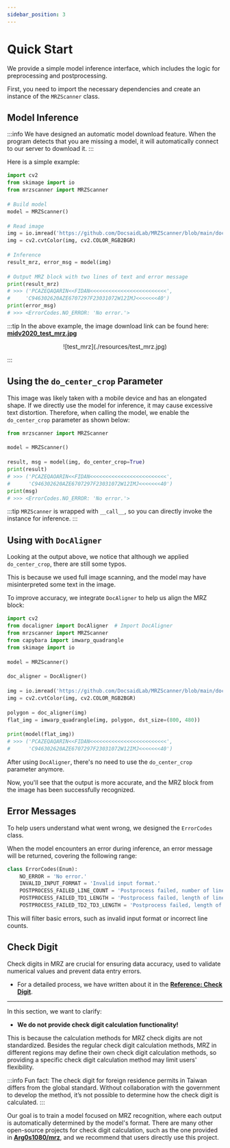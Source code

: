 ```yaml
---
sidebar_position: 3
---
```


# Quick Start

We provide a simple model inference interface, which includes the logic for preprocessing and postprocessing.

First, you need to import the necessary dependencies and create an instance of the `MRZScanner` class.

## Model Inference

:::info
We have designed an automatic model download feature. When the program detects that you are missing a model, it will automatically connect to our server to download it.
:::

Here is a simple example:

```python
import cv2
from skimage import io
from mrzscanner import MRZScanner

# Build model
model = MRZScanner()

# Read image
img = io.imread('https://github.com/DocsaidLab/MRZScanner/blob/main/docs/test_mrz.jpg?raw=true')
img = cv2.cvtColor(img, cv2.COLOR_RGB2BGR)

# Inference
result_mrz, error_msg = model(img)

# Output MRZ block with two lines of text and error message
print(result_mrz)
# >>> ('PCAZEQAQARIN<<FIDAN<<<<<<<<<<<<<<<<<<<<<<<<<',
#     'C946302620AZE6707297F23031072W12IMJ<<<<<<<40')
print(error_msg)
# >>> <ErrorCodes.NO_ERROR: 'No error.'>
```

:::tip
In the above example, the image download link can be found here: [**midv2020_test_mrz.jpg**](https://github.com/DocsaidLab/MRZScanner/blob/main/docs/test_mrz.jpg)

<div align="center" >
<figure style={{width: "30%"}}>
![test_mrz](./resources/test_mrz.jpg)
</figure>
</div>
:::

## Using the `do_center_crop` Parameter

This image was likely taken with a mobile device and has an elongated shape. If we directly use the model for inference, it may cause excessive text distortion. Therefore, when calling the model, we enable the `do_center_crop` parameter as shown below:

```python
from mrzscanner import MRZScanner

model = MRZScanner()

result, msg = model(img, do_center_crop=True)
print(result)
# >>> ('PCAZEQAOARIN<<FIDAN<<<<<<<<<<<<<<<<<<<<<<<<<',
#      'C946302620AZE6707297F23031072W12IMJ<<<<<<<40')
print(msg)
# >>> <ErrorCodes.NO_ERROR: 'No error.'>
```

:::tip
`MRZScanner` is wrapped with `__call__`, so you can directly invoke the instance for inference.
:::

## Using with `DocAligner`

Looking at the output above, we notice that although we applied `do_center_crop`, there are still some typos.

This is because we used full image scanning, and the model may have misinterpreted some text in the image.

To improve accuracy, we integrate `DocAligner` to help us align the MRZ block:

```python
import cv2
from docaligner import DocAligner  # Import DocAligner
from mrzscanner import MRZScanner
from capybara import imwarp_quadrangle
from skimage import io

model = MRZScanner()

doc_aligner = DocAligner()

img = io.imread('https://github.com/DocsaidLab/MRZScanner/blob/main/docs/test_mrz.jpg?raw=true')
img = cv2.cvtColor(img, cv2.COLOR_RGB2BGR)

polygon = doc_aligner(img)
flat_img = imwarp_quadrangle(img, polygon, dst_size=(800, 480))

print(model(flat_img))
# >>> ('PCAZEQAQARIN<<FIDAN<<<<<<<<<<<<<<<<<<<<<<<<<',
#      'C946302620AZE6707297F23031072W12IMJ<<<<<<<40')
```

After using `DocAligner`, there's no need to use the `do_center_crop` parameter anymore.

Now, you'll see that the output is more accurate, and the MRZ block from the image has been successfully recognized.

## Error Messages

To help users understand what went wrong, we designed the `ErrorCodes` class.

When the model encounters an error during inference, an error message will be returned, covering the following range:

```python
class ErrorCodes(Enum):
    NO_ERROR = 'No error.'
    INVALID_INPUT_FORMAT = 'Invalid input format.'
    POSTPROCESS_FAILED_LINE_COUNT = 'Postprocess failed, number of lines not 2 or 3.'
    POSTPROCESS_FAILED_TD1_LENGTH = 'Postprocess failed, length of lines not 30 when `doc_type` is TD1.'
    POSTPROCESS_FAILED_TD2_TD3_LENGTH = 'Postprocess failed, length of lines not 36 or 44 when `doc_type` is TD2 or TD3.'
```

This will filter basic errors, such as invalid input format or incorrect line counts.

## Check Digit

Check digits in MRZ are crucial for ensuring data accuracy, used to validate numerical values and prevent data entry errors.

- For a detailed process, we have written about it in the [**Reference: Check Digit**](./reference#檢查碼).

---

In this section, we want to clarify:

- **We do not provide check digit calculation functionality!**

This is because the calculation methods for MRZ check digits are not standardized. Besides the regular check digit calculation methods, MRZ in different regions may define their own check digit calculation methods, so providing a specific check digit calculation method may limit users' flexibility.

:::info
Fun fact:
The check digit for foreign residence permits in Taiwan differs from the global standard. Without collaboration with the government to develop the method, it’s not possible to determine how the check digit is calculated.
:::

Our goal is to train a model focused on MRZ recognition, where each output is automatically determined by the model's format. There are many other open-source projects for check digit calculation, such as the one provided in [**Arg0s1080/mrz**](https://github.com/Arg0s1080/mrz), and we recommend that users directly use this project.
